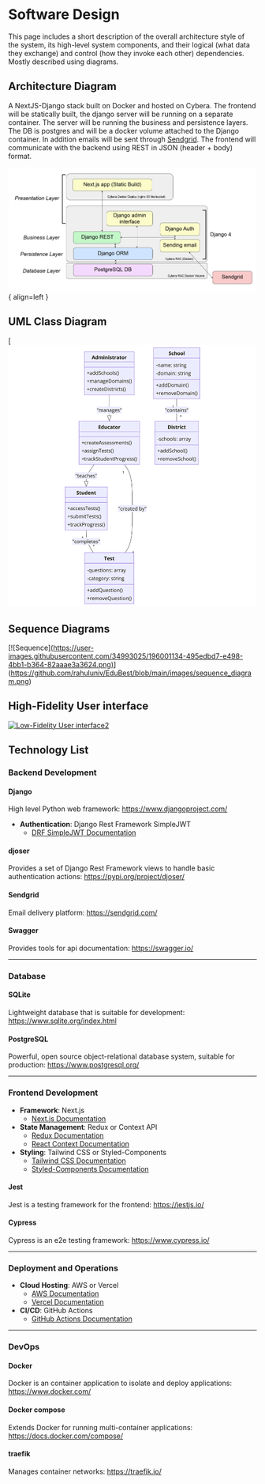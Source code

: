 # Software Design

This page includes a short description of the overall architecture style of the system, its high-level system components, and their logical (what data they exchange) and control (how they invoke each other) dependencies. Mostly described using diagrams.

## Architecture Diagram

A NextJS-Django stack built on Docker and hosted on Cybera. The frontend will be statically built, the django server will be running on a separate container. The server will be running the business and persistence layers. The DB is postgres and will be a docker volume attached to the Django container. In addition emails will be sent through [Sendgrid](https://sendgrid.com/). The frontend will communicate with the backend using REST in JSON (header + body) format. 

![Arch](https://github.com/rahuluniv/EduBest/blob/main/images/arch_diagram.png){ align=left }

## UML Class Diagram



[![UML](https://github.com/rahuluniv/EduBest/blob/main/images/UML.png)

## Sequence Diagrams



[![Sequence][(https://user-images.githubusercontent.com/34993025/196001134-495edbd7-e498-4bb1-b364-82aaae3a3624.png)](https://user-images.githubusercontent.com/34993025/196001134-495edbd7-e498-4bb1-b364-82aaae3a3624.png)](https://github.com/rahuluniv/EduBest/blob/main/images/sequence_diagram.png)

## High-Fidelity User interface

[![Low-Fidelity User interface2]()]()

## Technology List

### Backend Development
#### Django
High level Python web framework: https://www.djangoproject.com/

- **Authentication**: Django Rest Framework SimpleJWT
  - [DRF SimpleJWT Documentation](https://django-rest-framework-simplejwt.readthedocs.io/en/latest/)


#### djoser
Provides a set of Django Rest Framework views to handle basic authentication actions: https://pypi.org/project/djoser/

#### Sendgrid
Email delivery platform: https://sendgrid.com/

#### Swagger
Provides tools for api documentation: https://swagger.io/

***

### Database
#### SQLite
Lightweight database that is suitable for development: https://www.sqlite.org/index.html

#### PostgreSQL
Powerful, open source object-relational database system, suitable for production: https://www.postgresql.org/

***
 
### Frontend Development
- **Framework**: Next.js
  - [Next.js Documentation](https://nextjs.org/docs)
- **State Management**: Redux or Context API
  - [Redux Documentation](https://redux.js.org/introduction/getting-started)
  - [React Context Documentation](https://reactjs.org/docs/context.html)
- **Styling**: Tailwind CSS or Styled-Components
  - [Tailwind CSS Documentation](https://tailwindcss.com/docs)
  - [Styled-Components Documentation](https://styled-components.com/docs)
#### Jest
Jest is a testing framework for the frontend: https://jestjs.io/

#### Cypress
Cypress is an e2e testing framework: https://www.cypress.io/



***

### Deployment and Operations

- **Cloud Hosting**: AWS or Vercel
  - [AWS Documentation](https://aws.amazon.com/documentation/)
  - [Vercel Documentation](https://vercel.com/docs)
- **CI/CD**: GitHub Actions
  - [GitHub Actions Documentation](https://docs.github.com/en/actions)

***

### DevOps
#### Docker
Docker is an container application to isolate and deploy applications: https://www.docker.com/

#### Docker compose
Extends Docker for running multi-container applications: https://docs.docker.com/compose/

#### traefik
Manages container networks: https://traefik.io/







